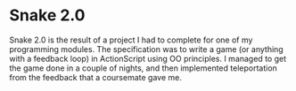 Snake 2.0
=========

Snake 2.0 is the result of a project I had to complete for one of my programming modules. The specification was to write a game (or anything with a feedback loop) in ActionScript using OO principles. I managed to get the game done in a couple of nights, and then implemented teleportation from the feedback that a coursemate gave me.